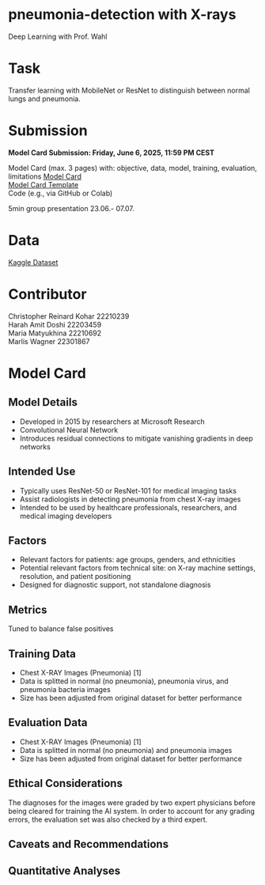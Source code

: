 # pneumonia-detection with X-rays
Deep Learning with Prof. Wahl

# Task

Transfer learning with MobileNet or ResNet to distinguish between normal lungs
and pneumonia.  

# Submission

**Model Card Submission: Friday, June 6, 2025, 11:59 PM CEST**

Model Card (max. 3 pages) with: objective, data, model, training, evaluation, limitations 
[Model Card](https://docs.google.com/document/d/1begDbBezvR3kWWZCJEFZHgpqFSggf6WnROFrXBSmaO0/edit?usp=sharing)   
[Model Card Template](https://huggingface.co/docs/hub/en/model-cards)  
Code (e.g., via GitHub or Colab)  

5min group presentation  23.06.- 07.07.

# Data
[Kaggle Dataset](https://www.kaggle.com/datasets/paultimothymooney/chest-xray-pneumonia)

# Contributor
Christopher Reinard Kohar 22210239   
Harah Amit Doshi 22203459   
Maria Matyukhina 22210692   
Marlis Wagner 22301867  

# Model Card

## Model Details

* Developed in 2015 by researchers at Microsoft Research
* Convolutional Neural Network
* Introduces residual connections to mitigate vanishing gradients in deep networks

## Intended Use

* Typically uses ResNet-50 or ResNet-101 for medical imaging tasks
* Assist radiologists in detecting pneumonia from chest X-ray images
* Intended to be used by healthcare professionals, researchers, and medical imaging developers

## Factors

* Relevant factors for patients: age groups, genders, and ethnicities
* Potential relevant factors from technical site: on X-ray machine settings, resolution, and patient positioning
* Designed for diagnostic support, not standalone diagnosis

## Metrics

Tuned to balance false positives

## Training Data

* Chest X-RAY Images (Pneumonia) [1]
* Data is splitted in normal (no pneumonia), pneumonia virus, and pneumonia bacteria images
* Size has been adjusted from original dataset for better performance

## Evaluation Data

* Chest X-RAY Images (Pneumonia) [1]
* Data is splitted in normal (no pneumonia) and pneumonia images
* Size has been adjusted from original dataset for better performance

## Ethical Considerations

The diagnoses for the images were graded by two expert physicians before being cleared for training the AI system. In order to account for any grading errors, the evaluation set was also checked by a third expert.

## Caveats and Recommendations

## Quantitative Analyses
